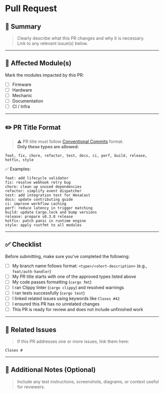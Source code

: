 # Pull Request

## 📄 Summary

> Clearly describe what this PR changes and why it is necessary.  
> Link to any relevant issue(s) below.

---

## 🧩 Affected Module(s)

Mark the modules impacted by this PR:

- [ ] Firmware
- [ ] Hardware
- [ ] Mechanic
- [ ] Documentation
- [ ] CI / Infra

---

## ✏️ PR Title Format

> ⚠️ PR title must follow [Conventional Commits](https://www.conventionalcommits.org/) format.  
> **Only these types are allowed:**

```text
feat, fix, chore, refactor, test, docs, ci, perf, build, release, hotfix, style
```

✅ Examples:

```text
feat: add lifecycle validator
fix: resolve webhook retry bug
chore: clean up unused dependencies
refactor: simplify event dispatcher
test: add integration test for HexaCast
docs: update contributing guide
ci: improve workflow caching
perf: reduce latency in trigger matching
build: update Cargo.lock and bump versions
release: prepare v0.3.0 release
hotfix: patch panic in runtime engine
style: apply rustfmt to all modules
```

---

## ✅ Checklist

Before submitting, make sure you've completed the following:

- [ ] My branch name follows format: `<type>/<short-description>` (e.g., `feat/auth-handler`)
- [ ] My PR title starts with one of the approved types listed above
- [ ] My code passes formatting (`cargo fmt`)
- [ ] I ran Clippy linter (`cargo clippy`) and resolved warnings
- [ ] I ran tests successfully (`cargo test`)
- [ ] I linked related issues using keywords like `Closes #42`
- [ ] I ensured this PR has no unrelated changes
- [ ] This PR is ready for review and does not include unfinished work

---

## 🔗 Related Issues

> If this PR addresses one or more issues, link them here:

```text
Closes #
```

---

## 💬 Additional Notes (Optional)

> Include any test instructions, screenshots, diagrams, or context useful for reviewers.
